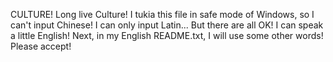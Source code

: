 CULTURE!
Long live Culture! I tukia this file in safe mode of Windows, so I can't input Chinese! I can only input Latin...
But there are all OK! I can speak a little English! Next, in my English README.txt, I will use some other words! Please accept!
